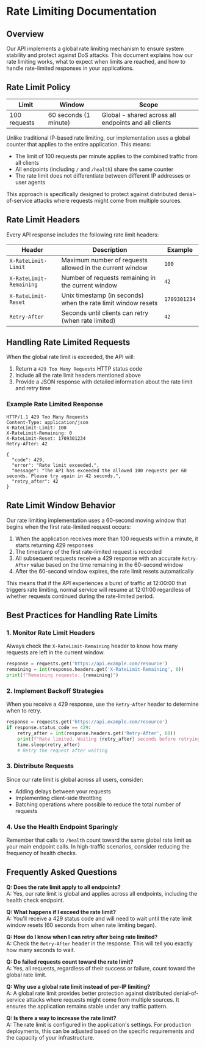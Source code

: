 # Rate Limiting Documentation

## Overview

Our API implements a global rate limiting mechanism to ensure system stability and protect against DoS attacks. This document explains how our rate limiting works, what to expect when limits are reached, and how to handle rate-limited responses in your applications.

## Rate Limit Policy

| Limit | Window | Scope |
|-------|--------|-------|
| 100 requests | 60 seconds (1 minute) | Global - shared across all endpoints and all clients |

Unlike traditional IP-based rate limiting, our implementation uses a global counter that applies to the entire application. This means:

- The limit of 100 requests per minute applies to the combined traffic from all clients
- All endpoints (including `/` and `/health`) share the same counter
- The rate limit does not differentiate between different IP addresses or user agents

This approach is specifically designed to protect against distributed denial-of-service attacks where requests might come from multiple sources.

## Rate Limit Headers

Every API response includes the following rate limit headers:

| Header | Description | Example |
|--------|-------------|---------|
| `X-RateLimit-Limit` | Maximum number of requests allowed in the current window | `100` |
| `X-RateLimit-Remaining` | Number of requests remaining in the current window | `42` |
| `X-RateLimit-Reset` | Unix timestamp (in seconds) when the rate limit window resets | `1709301234` |
| `Retry-After` | Seconds until clients can retry (when rate limited) | `42` |

## Handling Rate Limited Requests

When the global rate limit is exceeded, the API will:

1. Return a `429 Too Many Requests` HTTP status code
2. Include all the rate limit headers mentioned above
3. Provide a JSON response with detailed information about the rate limit and retry time

### Example Rate Limited Response

```http
HTTP/1.1 429 Too Many Requests
Content-Type: application/json
X-RateLimit-Limit: 100
X-RateLimit-Remaining: 0
X-RateLimit-Reset: 1709301234
Retry-After: 42

{
  "code": 429,
  "error": "Rate limit exceeded.",
  "message": "The API has exceeded the allowed 100 requests per 60 seconds. Please try again in 42 seconds.",
  "retry_after": 42
}
```

## Rate Limit Window Behavior

Our rate limiting implementation uses a 60-second moving window that begins when the first rate-limited request occurs:

1. When the application receives more than 100 requests within a minute, it starts returning 429 responses
2. The timestamp of the first rate-limited request is recorded
3. All subsequent requests receive a 429 response with an accurate `Retry-After` value based on the time remaining in the 60-second window
4. After the 60-second window expires, the rate limit resets automatically

This means that if the API experiences a burst of traffic at 12:00:00 that triggers rate limiting, normal service will resume at 12:01:00 regardless of whether requests continued during the rate-limited period.

## Best Practices for Handling Rate Limits

### 1. Monitor Rate Limit Headers

Always check the `X-RateLimit-Remaining` header to know how many requests are left in the current window.

```python
response = requests.get('https://api.example.com/resource')
remaining = int(response.headers.get('X-RateLimit-Remaining', 0))
print(f"Remaining requests: {remaining}")
```

### 2. Implement Backoff Strategies

When you receive a 429 response, use the `Retry-After` header to determine when to retry.

```python
response = requests.get('https://api.example.com/resource')
if response.status_code == 429:
    retry_after = int(response.headers.get('Retry-After', 60))
    print(f"Rate limited. Waiting {retry_after} seconds before retrying.")
    time.sleep(retry_after)
    # Retry the request after waiting
```

### 3. Distribute Requests

Since our rate limit is global across all users, consider:
- Adding delays between your requests
- Implementing client-side throttling
- Batching operations where possible to reduce the total number of requests

### 4. Use the Health Endpoint Sparingly

Remember that calls to `/health` count toward the same global rate limit as your main endpoint calls. In high-traffic scenarios, consider reducing the frequency of health checks.

## Frequently Asked Questions

**Q: Does the rate limit apply to all endpoints?**  
A: Yes, our rate limit is global and applies across all endpoints, including the health check endpoint.

**Q: What happens if I exceed the rate limit?**  
A: You'll receive a 429 status code and will need to wait until the rate limit window resets (60 seconds from when rate limiting began).

**Q: How do I know when I can retry after being rate limited?**  
A: Check the `Retry-After` header in the response. This will tell you exactly how many seconds to wait.

**Q: Do failed requests count toward the rate limit?**  
A: Yes, all requests, regardless of their success or failure, count toward the global rate limit.

**Q: Why use a global rate limit instead of per-IP limiting?**  
A: A global rate limit provides better protection against distributed denial-of-service attacks where requests might come from multiple sources. It ensures the application remains stable under any traffic pattern.

**Q: Is there a way to increase the rate limit?**  
A: The rate limit is configured in the application's settings. For production deployments, this can be adjusted based on the specific requirements and the capacity of your infrastructure.